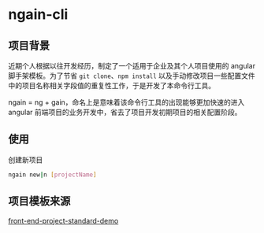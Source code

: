 # ngain-cli

## 项目背景

近期个人根据以往开发经历，制定了一个适用于企业及其个人项目使用的 angular 脚手架模板。为了节省 `git clone`、`npm install` 以及手动修改项目一些配置文件中的项目名称相关字段值的重复性工作，于是开发了本命令行工具。

ngain = ng + gain，命名上是意味着该命令行工具的出现能够更加快速的进入 angular 前端项目的业务开发中，省去了项目开发初期项目的相关配置阶段。



## 使用

创建新项目

```bash
ngain new|n [projectName]
```



## 项目模板来源

[front-end-project-standard-demo](https://github.com/BarryLiu1995/front-end-project-standard-demo)